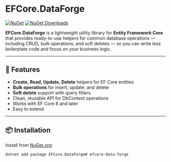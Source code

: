 # EFCore.DataForge

[![NuGet](https://img.shields.io/nuget/v/EFCore.DataForge.svg)](https://www.nuget.org/packages/EFCore.DataForge)
[![NuGet Downloads](https://img.shields.io/nuget/dt/EFCore.DataForge.svg)](https://www.nuget.org/packages/EFCore.DataForge)

**EFCore.DataForge** is a lightweight utility library for **Entity Framework Core** that provides ready-to-use helpers for common database operations — including CRUD, bulk operations, and soft deletes — so you can write less boilerplate code and focus on your business logic.

---

## 🚀 Features
- **Create, Read, Update, Delete** helpers for EF Core entities
- **Bulk operations** for insert, update, and delete
- **Soft delete** support with query filters
- Clean, reusable API for DbContext operations
- Works with EF Core 8 and later
- Easy to extend

---

## 📦 Installation
Install from [NuGet.org](https://www.nuget.org/packages/EFCore.DataForge):

```bash
dotnet add package EFCore.DataForge#   e f c o r e - d a t a - f o r g e  
 